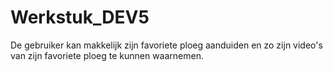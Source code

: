 # Werkstuk_DEV5


De gebruiker kan makkelijk zijn favoriete ploeg aanduiden en zo zijn video's van zijn favoriete ploeg te kunnen waarnemen.
